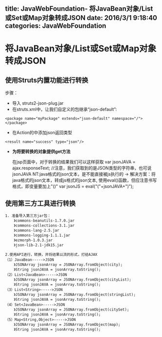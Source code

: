 title: JavaWebFoundation- 将JavaBean对象/List或Set或Map对象转成JSON
date: 2016/3/1 9:18:40               
categories: JavaWebFoundation
---

# 将JavaBean对象/List或Set或Map对象转成JSON #


## 使用Struts内置功能进行转换 ##
步骤：

- 导入 struts2-json-plug.jar
- 在struts.xml中，让我们自定义的包继承“json-default”:
> 
	<package name="myPackage" extends="json-default" namespace="/">
	</package>
- 在Action的<result/>中添加json返回类型
> 	
	<result name="success" type="json"/>
- **为将要转换的对象提供get方法**

	在jsp页面中，对于转换的结果我们可以这样获取
	var jsonJAVA = ajax.responseText;	  //注意，我们获取到的是JSON类型的字符串，也可说jsonJAVA
	NT:java格式的json文本，是不能直接被js执行的
	->  解决方案：将java格式的json文本，转成js格式的json文本, 使用eval()函数，但应注意书写格式，即变量要加上"()"
		var jsonJS = eval("("+jsonJAVA+")");

## 使用第三方工具进行转换 ##
	1. 准备导入第三方jar包：
	    》commons-beanutils-1.7.0.jar
	    》commons-collections-3.1.jar
	    》commons-lang-2.5.jar
		》commons-logging-1.1.1.jar
		》ezmorph-1.0.3.jar
		》json-lib-2.1-jdk15.jar		
	
	2.使用API进行，转换，并将结果以流的形式，打给AJAX
	（1）JavaBean----->JSON
		》JSONArray jsonArray = JSONArray.fromObject(city);
		》String jsonJAVA = jsonArray.toString();
	（2）List<JavaBean>----->JSON 
	    》JSONArray jsonArray = JSONArray.fromObject(cityList);
	    》String jsonJAVA = jsonArray.toString();
	（3）List<String>----->JSON 
	    》JSONArray jsonArray = JSONArray.fromObject(stringList);
	    》String jsonJAVA = jsonArray.toString(); 
	（4）Set<JavaBean>----->JSON 
	    》JSONArray jsonArray = JSONArray.fromObject(citySet);
	    》String jsonJAVA = jsonArray.toString();
	（5）Map<String,Object>----->JSON 
	    》JSONArray jsonArray = JSONArray.fromObject(map);
	    》String jsonJAVA = jsonArray.toString();

